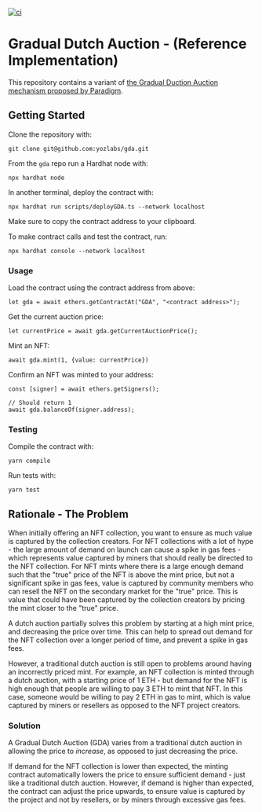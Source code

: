 [![ci](https://github.com/yozlabs/gda/actions/workflows/run_tests.yml/badge.svg)](https://github.com/yozlabs/gda/actions/workflows/run_tests.yml)

# Gradual Dutch Auction - (Reference Implementation)

This repository contains a variant of [the Gradual Duction Auction mechanism proposed by Paradigm](https://www.paradigm.xyz/2022/04/gda).

## Getting Started

Clone the repository with:

```
git clone git@github.com:yozlabs/gda.git
```

From the `gda` repo run a Hardhat node with:

```
npx hardhat node
```

In another terminal, deploy the contract with:

```
npx hardhat run scripts/deployGDA.ts --network localhost
```

Make sure to copy the contract address to your clipboard.

To make contract calls and test the contract, run:

```
npx hardhat console --network localhost
```

### Usage

Load the contract using the contract address from above:

```
let gda = await ethers.getContractAt("GDA", "<contract address>");
```

Get the current auction price:

```
let currentPrice = await gda.getCurrentAuctionPrice();
```

Mint an NFT:

```
await gda.mint(1, {value: currentPrice})
```

Confirm an NFT was minted to your address:

```
const [signer] = await ethers.getSigners();

// Should return 1
await gda.balanceOf(signer.address);
```

### Testing

Compile the contract with:

```
yarn compile
```

Run tests with:

```
yarn test
```

## Rationale - The Problem

When initially offering an NFT collection, you want to ensure as much value is captured by the collection creators. For NFT collections with a lot of hype - the large amount of demand on launch can cause a spike in gas fees - which represents value captured by miners that should really be directed to the NFT collection. For NFT mints where there is a large enough demand such that the "true" price of the NFT is above the mint price, but not a significant spike in gas fees, value is captured by community members who can resell the NFT on the secondary market for the "true" price. This is value that could have been captured by the collection creators by pricing the mint closer to the "true" price.

A dutch auction partially solves this problem by starting at a high mint price, and decreasing the price over time. This can help to spread out demand for the NFT collection over a longer period of time, and prevent a spike in gas fees.

However, a traditional dutch auction is still open to problems around having an incorrectly priced mint. For example, an NFT collection is minted through a dutch auction, with a starting price of 1 ETH - but demand for the NFT is high enough that people are willing to pay 3 ETH to mint that NFT. In this case, someone would be willing to pay 2 ETH in gas to mint, which is value captured by miners or resellers as opposed to the NFT project creators.

### Solution

A Gradual Dutch Auction (GDA) varies from a traditional dutch auction in allowing the price to _increase_, as opposed to just decreasing the price.

If demand for the NFT collection is lower than expected, the minting contract automatically lowers the price to ensure sufficient demand - just like a traditional dutch auction. However, if demand is higher than expected, the contract can adjust the price upwards, to ensure value is captured by the project and not by resellers, or by miners through excessive gas fees.
